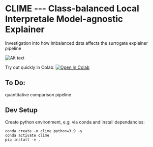 # CLIME --- Class-balanced Local Interpretale Model-agnostic Explainer
Investigation into how imbalanced data affects the surrogate explainer pipeline

![Alt text](https://github.com/mattclifford1/CLIME/blob/main/pics/overview.png?raw=true "Overview")

Try out quickly in Colab: [![Open In Colab](https://colab.research.google.com/assets/colab-badge.svg)](https://colab.research.google.com/github/mattclifford1/CLIME/blob/main/experiments.ipynb)

## To Do:
quantitative comparison pipeline

## Dev Setup
Create python environment, e.g. via conda and install dependancies:
```
conda create -n clime python=3.9 -y
conda activate clime
pip install -e .
```
